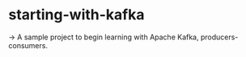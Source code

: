 # starting-with-kafka

-> A sample project to begin learning with Apache Kafka, producers-consumers.
